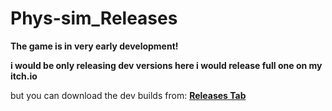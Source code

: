 # Phys-sim_Releases

**The game is in very early development!**

**i would be only releasing dev versions here i would release full one on my itch.io**

but you can download the dev builds from: **[Releases Tab](https://github.com/moxi-u7/Phys-sim_Releases/releases)**
